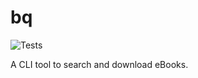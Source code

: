 # bq

![Tests](https://github.com/jgafnea/bq/actions/workflows/python.yml/badge.svg)

A CLI tool to search and download eBooks.
